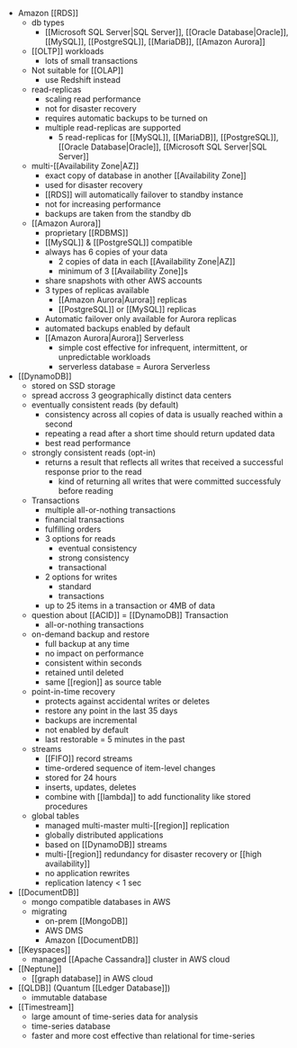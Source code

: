 - Amazon [[RDS]]
	- db types
		- [[Microsoft SQL Server|SQL Server]], [[Oracle Database|Oracle]], [[MySQL]], [[PostgreSQL]], [[MariaDB]], [[Amazon Aurora]]
	- [[OLTP]] workloads
		- lots of small transactions
	- Not suitable for [[OLAP]]
		- use Redshift instead
	- read-replicas
		- scaling read performance
		- not for disaster recovery
		- requires automatic backups to be turned on 
		- multiple read-replicas are supported
			- 5 read-replicas for [[MySQL]], [[MariaDB]], [[PostgreSQL]], [[Oracle Database|Oracle]], [[Microsoft SQL Server|SQL Server]]
	- multi-[[Availability Zone|AZ]]
		- exact copy of database in another [[Availability Zone]]
		- used for disaster recovery
		- [[RDS]] will automatically failover to standby instance
		- not for increasing performance
		- backups are taken from the standby db
	- [[Amazon Aurora]]
		- proprietary [[RDBMS]]
		- [[MySQL]] & [[PostgreSQL]] compatible
		- always has 6 copies of your data
			- 2 copies of data in each [[Availability Zone|AZ]]
			- minimum of 3 [[Availability Zone]]s
		- share snapshots with other AWS accounts
		- 3 types of replicas available
			- [[Amazon Aurora|Aurora]] replicas
			- [[PostgreSQL]] or [[MySQL]] replicas
		- Automatic failover only available for Aurora replicas
		- automated backups enabled by default
		- [[Amazon Aurora|Aurora]] Serverless
			- simple cost effective for infrequent, intermittent, or unpredictable workloads
			- serverless database = Aurora Serverless
- [[DynamoDB]]
	- stored on SSD storage
	- spread accross 3 geographically distinct data centers
	- eventually consistent reads (by default)
		- consistency across all copies of data is usually reached within a second
		- repeating a read after a short time should return updated data
		- best read performance
	- strongly consistent reads (opt-in)
		- returns a result that reflects all writes that received a successful response prior to the read
			- kind of returning all writes that were committed successfuly before reading
	- Transactions
		- multiple all-or-nothing transactions
		- financial transactions
		- fulfilling orders
		- 3 options for reads
			- eventual consistency
			- strong consistency
			- transactional
		- 2 options for writes
			- standard
			- transactions
		- up to 25 items in a transaction or 4MB of data
	- question about [[ACID]] = [[DynamoDB]] Transaction
		- all-or-nothing transactions
	- on-demand backup and restore
		- full backup at any time
		- no impact on performance
		- consistent within seconds
		- retained until deleted
		- same [[region]] as source table
	- point-in-time recovery
		- protects against accidental writes or deletes
		- restore any point in the last 35 days
		- backups are incremental
		- not enabled by default
		- last restorable = 5 minutes in the past
	- streams
		- [[FIFO]] record streams
		- time-ordered sequence of item-level changes
		- stored for 24 hours
		- inserts, updates, deletes
		- combine with [[lambda]] to add functionality like stored procedures
	- global tables
		- managed multi-master multi-[[region]] replication
		- globally distributed applications
		- based on [[DynamoDB]] streams
		- multi-[[region]] redundancy for disaster recovery or [[high availability]]
		- no application rewrites
		- replication latency < 1 sec
- [[DocumentDB]]
	- mongo compatible databases in AWS
	- migrating
		- on-prem [[MongoDB]]
		- AWS DMS
		- Amazon [[DocumentDB]]
- [[Keyspaces]]
	- managed [[Apache Cassandra]] cluster in AWS cloud
- [[Neptune]]
	- [[graph database]] in AWS cloud
- [[QLDB]] (Quantum [[Ledger Database]])
	- immutable database
- [[Timestream]]
	- large amount of time-series data for analysis
	- time-series database
	- faster and more cost effective than relational for time-series
